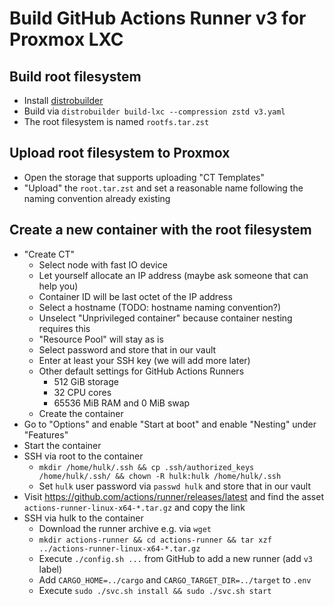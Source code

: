 # Build GitHub Actions Runner v3 for Proxmox LXC

## Build root filesystem

- Install [distrobuilder](https://linuxcontainers.org/distrobuilder/introduction/)
- Build via `distrobuilder build-lxc --compression zstd v3.yaml`
- The root filesystem is named `rootfs.tar.zst`

## Upload root filesystem to Proxmox

- Open the storage that supports uploading "CT Templates"
- "Upload" the `root.tar.zst` and set a reasonable name following the naming convention already existing

## Create a new container with the root filesystem

- "Create CT"
    - Select node with fast IO device
    - Let yourself allocate an IP address (maybe ask someone that can help you)
    - Container ID will be last octet of the IP address
    - Select a hostname (TODO: hostname naming convention?)
    - Unselect "Unprivileged container" because container nesting requires this
    - "Resource Pool" will stay as is
    - Select password and store that in our vault
    - Enter at least your SSH key (we will add more later)
    - Other default settings for GitHub Actions Runners
        - 512 GiB storage
        - 32 CPU cores
        - 65536 MiB RAM and 0 MiB swap
    - Create the container
- Go to "Options" and enable "Start at boot" and enable "Nesting" under "Features"
- Start the container
- SSH via root to the container
    - `mkdir /home/hulk/.ssh && cp .ssh/authorized_keys /home/hulk/.ssh/ && chown -R hulk:hulk /home/hulk/.ssh`
    - Set `hulk` user password via `passwd hulk` and store that in our vault
- Visit https://github.com/actions/runner/releases/latest and find the asset `actions-runner-linux-x64-*.tar.gz` and copy the link
- SSH via hulk to the container
    - Download the runner archive e.g. via `wget`
    - `mkdir actions-runner && cd actions-runner && tar xzf ../actions-runner-linux-x64-*.tar.gz`
    - Execute `./config.sh ...` from GitHub to add a new runner (add `v3` label)
    - Add `CARGO_HOME=../cargo` and `CARGO_TARGET_DIR=../target` to `.env`
    - Execute `sudo ./svc.sh install && sudo ./svc.sh start`
